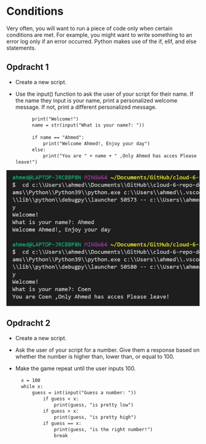 # Conditions
Very often, you will want to run a piece of code only when certain conditions are met. For example, you might want to write something to an error log only if an error occurred.
Python makes use of the if, elif, and else statements.

## Opdracht 1
- Create a new script.
- Use the input() function to ask the user of your script for their name. If the name they input is your name, print a personalized welcome message. If not, print a different personalized message.

            print("Welcome!")
            name = str(input("What is your name?: "))

            if name == "Ahmed":
                print("Welcome Ahmed!, Enjoy your day")
            else:
                print("You are " + name + " ,Only Ahmed has acces Please leave!")

![SCREENSHOT](../00_includes/python5-01.jpg)

## Opdracht 2

- Create a new script.
- Ask the user of your script for a number. Give them a response based on whether the number is higher than, lower than, or equal to 100.
- Make the game repeat until the user inputs 100.

        x = 100
        while x:
            guess = int(input("Guess a number: "))
                if guess < x:
                    print(guess, "is pretty low")
                if guess > x:
                    print(guess, "is pretty high")
                if guess == x:
                    print(guess, "is the right number!")
                    break